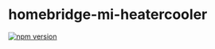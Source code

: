 # homebridge-mi-heatercooler
[![npm version](https://badge.fury.io/js/homebridge-mi-heatercooler.svg)](https://badge.fury.io/js/homebridge-mi-heatercooler)
